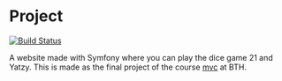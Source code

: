 # Project

[![Build Status](https://travis-ci.com/sigridjonsson/projMvc.svg?branch=master)](https://travis-ci.com/sigridjonsson/projMvc)

A website made with Symfony where you can play the dice game 21 and Yatzy. This
is made as the final project of the course [mvc](https://dbwebb.se/kurser/mvc-v1) at BTH.
